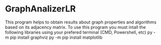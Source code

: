 # GraphAnalizerLR
This program helps to obtain results about graph properties and algorithms based on its adjacency matrix.
To use this program you must intall the following libraries using your prefered terminal (CMD, Powershell, etc) 
py -m pip install graphviz
py -m pip install matplotlib
